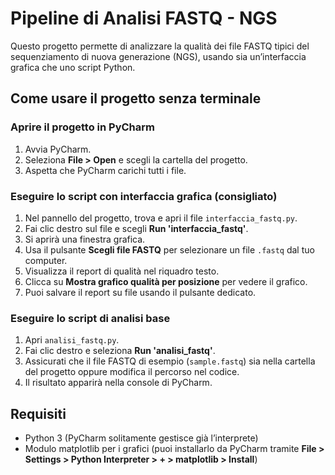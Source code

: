 # Pipeline di Analisi FASTQ - NGS

Questo progetto permette di analizzare la qualità dei file FASTQ tipici del sequenziamento di nuova generazione (NGS), usando sia un’interfaccia grafica che uno script Python.

## Come usare il progetto senza terminale

### Aprire il progetto in PyCharm

1. Avvia PyCharm.
2. Seleziona **File > Open** e scegli la cartella del progetto.
3. Aspetta che PyCharm carichi tutti i file.

### Eseguire lo script con interfaccia grafica (consigliato)

1. Nel pannello del progetto, trova e apri il file `interfaccia_fastq.py`.
2. Fai clic destro sul file e scegli **Run 'interfaccia_fastq'**.
3. Si aprirà una finestra grafica.
4. Usa il pulsante **Scegli file FASTQ** per selezionare un file `.fastq` dal tuo computer.
5. Visualizza il report di qualità nel riquadro testo.
6. Clicca su **Mostra grafico qualità per posizione** per vedere il grafico.
7. Puoi salvare il report su file usando il pulsante dedicato.

### Eseguire lo script di analisi base

1. Apri `analisi_fastq.py`.
2. Fai clic destro e seleziona **Run 'analisi_fastq'**.
3. Assicurati che il file FASTQ di esempio (`sample.fastq`) sia nella cartella del progetto oppure modifica il percorso nel codice.
4. Il risultato apparirà nella console di PyCharm.

## Requisiti

- Python 3 (PyCharm solitamente gestisce già l’interprete)
- Modulo matplotlib per i grafici (puoi installarlo da PyCharm tramite **File > Settings > Python Interpreter > + > matplotlib > Install**)
